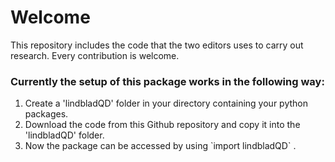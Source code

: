 # Welcome

This repository includes the code that the two editors uses to carry out research.
Every contribution is welcome.

### Currently the setup of this package works in the following way:

<ol >
  <li>Create a 'lindbladQD' folder in your directory containing your python packages.</li>
  <li>Download the code from this Github repository and copy it into the 'lindbladQD' folder.</li>
  <li>Now the package can be accessed by using `import lindbladQD` .</li>
</ol>
